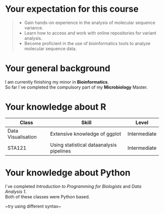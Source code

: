 # Your expectation for this course
>* Gain hands-on experience in the analysis of molecular sequence variance.
>* Learn how to access and work with online repositories for variant analysis.
>* Become proficient in the use of bioinformatics tools to analyze molecular sequence data.
  
# Your general background
I am currently finishing my minor in **Bioinformatics**. <br/>
So far I´ve completed the compulsory part of my **Microbiology** Master.

# Your knowledge about R

|Class|Skill|Level|
|-----|-----|-----|
|Data Visualisation|Extensive knowledge of ggplot|Intermediate|
|STA121|Using statistical dataanalysis pipelines| Intermediate|

# Your knowledge about Python
I´ve completed *Introduction to Programming for Biologists* and *Data Analysis 1*. <br/>
Both of these classes were Python based.

~try using different syntax~

